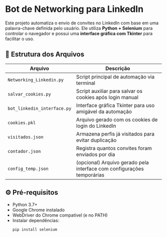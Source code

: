 # Bot de Networking para LinkedIn

Este projeto automatiza o envio de convites no LinkedIn com base em uma palavra-chave definida pelo usuário. Ele utiliza **Python + Selenium** para controlar o navegador e possui uma **interface gráfica com Tkinter** para facilitar o uso.

## 📁 Estrutura dos Arquivos

| Arquivo                    | Descrição                                                                 |
|---------------------------|---------------------------------------------------------------------------|
| `Networking_Linkedin.py`  | Script principal de automação via terminal                                |
| `salvar_cookies.py`       | Script auxiliar para salvar os cookies após login manual                  |
| `bot_linkedin_interface.py` | Interface gráfica Tkinter para uso amigável da automação                 |
| `cookies.pkl`             | Arquivo gerado com os cookies de login do LinkedIn                        |
| `visitados.json`          | Armazena perfis já visitados para evitar duplicação                       |
| `contador.json`           | Registra quantos convites foram enviados por dia                          |
| `config_temp.json`        | (opcional) Arquivo gerado pela interface com configurações temporárias    |

## ⚙️ Pré-requisitos

- Python 3.7+
- Google Chrome instalado
- WebDriver do Chrome compatível (e no PATH)
- Instalar dependências:
  ```bash
  pip install selenium